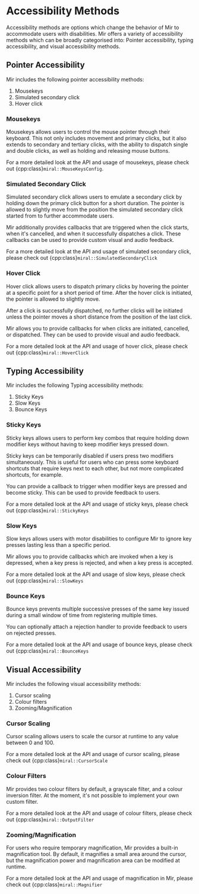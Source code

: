 # Accessibility Methods
Accessibility methods are options which change the behavior of Mir to
accommodate users with disabilities. Mir offers a variety of accessibility
methods which can be broadly categorised into: Pointer accessibility, typing
accessibility, and visual accessibility methods. 

## Pointer Accessibility
Mir includes the following pointer accessibility methods:
1. Mousekeys
2. Simulated secondary click
3. Hover click

### Mousekeys
Mousekeys allows users to control the mouse pointer through their keyboard.
This not only includes movement and primary clicks, but it also extends to
secondary and tertiary clicks, with the ability to dispatch single and double
clicks, as well as holding and releasing mouse buttons.

For a more detailed look at the API and usage of mousekeys, please check out
{cpp:class}`miral::MouseKeysConfig`.

### Simulated Secondary Click
Simulated secondary click allows users to emulate a secondary click by holding
down the primary click button for a short duration. The pointer is allowed to
slightly move from the position the simulated secondary click started from to
further accommodate users. 

Mir additionally provides callbacks that are triggered when the click starts,
when it's cancelled, and when it successfully dispatches a click. These
callbacks can be used to provide custom visual and audio feedback.

For a more detailed look at the API and usage of simulated secondary click,
please check out {cpp:class}`miral::SimulatedSecondaryClick`

### Hover Click
Hover click allows users to dispatch primary clicks by hovering the pointer at
a specific point for a short period of time. After the hover click is
initiated, the pointer is allowed to slightly move.

After a click is successfully dispatched, no further clicks will be initiated
unless the pointer moves a short distance from the position of the last click.

Mir allows you to provide callbacks for when clicks are initiated, cancelled,
or dispatched. They can be used to provide visual and audio feedback.

For a more detailed look at the API and usage of hover click, please check out
{cpp:class}`miral::HoverClick`

## Typing Accessibility
Mir includes the following Typing accessibility methods:
1. Sticky Keys
2. Slow Keys
3. Bounce Keys

### Sticky Keys
Sticky keys allows users to perform key combos that require holding down
modifier keys without having to keep modifier keys pressed down.

Sticky keys can be temporarily disabled if users press two modifiers
simultaneously. This is useful for users who can press some keyboard shortcuts
that require keys next to each other, but not more complicated shortcuts, for
example.

You can provide a callback to trigger when modifier keys are pressed and become
sticky. This can be used to provide feedback to users.

For a more detailed look at the API and usage of sticky keys, please check out
{cpp:class}`miral::StickyKeys`

### Slow Keys
Slow keys allows users with motor disabilities to configure Mir to ignore key
presses lasting less than a specific period.

Mir allows you to provide callbacks which are invoked when a key is depressed,
when a key press is rejected, and when a key press is accepted.

For a more detailed look at the API and usage of slow keys, please check out
{cpp:class}`miral::SlowKeys`

### Bounce Keys
Bounce keys prevents multiple successive presses of the same key issued during
a small window of time from registering multiple times.

You can optionally attach a rejection handler to provide feedback to users on
rejected presses.

For a more detailed look at the API and usage of bounce keys, please check out
{cpp:class}`miral::BounceKeys`

## Visual Accessibility
Mir includes the following visual accessibility methods:
1. Cursor scaling
2. Colour filters
3. Zooming/Magnification

### Cursor Scaling
Cursor scaling allows users to scale the cursor at runtime to any value between
0 and 100. 

For a more detailed look at the API and usage of cursor scaling, please check out
{cpp:class}`miral::CursorScale`

### Colour Filters
Mir provides two colour filters by default, a grayscale filter, and a colour
inversion filter. At the moment, it's not possible to implement your own custom
filter.

For a more detailed look at the API and usage of colour filters, please check out
{cpp:class}`miral::OutputFilter`

### Zooming/Magnification
For users who require temporary magnification, Mir provides a built-in
magnification tool. By default, it magnifies a small area around the cursor,
but the magnification power and magnification area can be modified at runtime.

For a more detailed look at the API and usage of magnification in Mir, please
check out {cpp:class}`miral::Magnifier`
